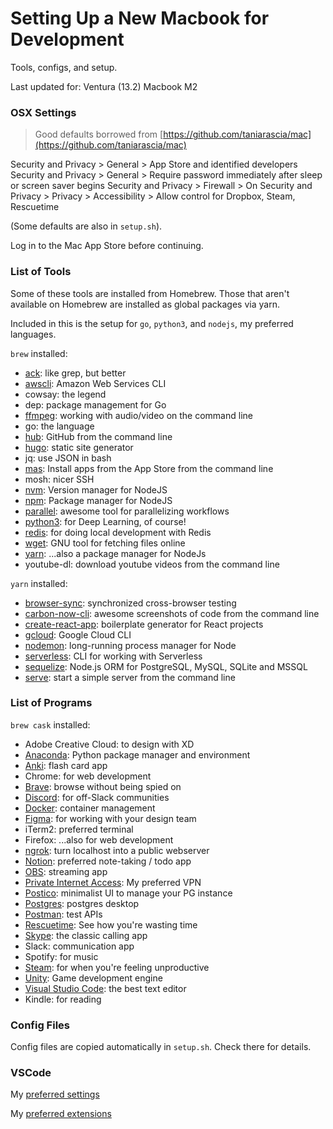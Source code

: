 # Setting Up a New Macbook for Development
Tools, configs, and setup.

Last updated for: Ventura (13.2) Macbook M2

### OSX Settings
> Good defaults borrowed from [https://github.com/taniarascia/mac](https://github.com/taniarascia/mac)

Security and Privacy > General > App Store and identified developers
Security and Privacy > General > Require password immediately after sleep or screen saver begins
Security and Privacy > Firewall > On
Security and Privacy > Privacy > Accessibility > Allow control for Dropbox, Steam, Rescuetime

(Some defaults are also in `setup.sh`).

Log in to the Mac App Store before continuing.

### List of Tools
Some of these tools are installed from Homebrew. Those that aren't available on Homebrew are installed as global packages via yarn.

Included in this is the setup for `go`, `python3`, and `nodejs`, my preferred languages.

`brew` installed:
  - [ack](https://beyondgrep.com/): like grep, but better
  - [awscli](https://github.com/aws/aws-cli): Amazon Web Services CLI
  - cowsay: the legend
  - dep: package management for Go
  - [ffmpeg](https://ffmpeg.org): working with audio/video on the command line
  - go: the language
  - [hub](https://hub.github.com/): GitHub from the command line
  - [hugo](https://gohugo.io/): static site generator
  - jq: use JSON in bash
  - [mas](https://github.com/mas-cli/mas): Install apps from the App Store from the command line
  - mosh: nicer SSH
  - [nvm](https://github.com/nvm-sh/nvm): Version manager for NodeJS
  - [npm](https://www.npmjs.com/): Package manager for NodeJS
  - [parallel](https://www.gnu.org/software/parallel/): awesome tool for parallelizing workflows
  - [python3](https://www.python.org/): for Deep Learning, of course!
  - [redis](https://redis.io/topics/rediscli): for doing local development with Redis
  - [wget](https://www.gnu.org/software/wget/): GNU tool for fetching files online
  - [yarn](https://yarnpkg.com/en/): ...also a package manager for NodeJs
  - youtube-dl: download youtube videos from the command line

`yarn` installed:
  - [browser-sync](https://browsersync.io/): synchronized cross-browser testing
  - [carbon-now-cli](https://github.com/mixn/carbon-now-cli): awesome screenshots of code from the command line
  - [create-react-app](https://github.com/facebook/create-react-app): boilerplate generator for React projects
  - [gcloud](https://cloud.google.com/sdk/gcloud/): Google Cloud CLI
  - [nodemon](https://nodemon.io/): long-running process manager for Node
  - [serverless](https://serverless.com/framework/docs/providers/aws/cli-reference/): CLI for working with Serverless
  - [sequelize](https://docs.sequelizejs.com): Node.js ORM for PostgreSQL, MySQL, SQLite and MSSQL
  - [serve](https://www.npmjs.com/package/serve): start a simple server from the command line

### List of Programs

`brew cask` installed:
  - Adobe Creative Cloud: to design with XD
  - [Anaconda](https://www.anaconda.com/distribution/): Python package manager and environment
  - [Anki](https://apps.ankiweb.net/): flash card app
  - Chrome: for web development
  - [Brave](https://brave.com/): browse without being spied on
  - [Discord](https://discordapp.com/store): for off-Slack communities
  - [Docker](https://www.docker.com/products/docker-desktop): container management
  - [Figma](https://www.figma.com/): for working with your design team
  - iTerm2: preferred terminal
  - Firefox: ...also for web development
  - [ngrok](https://ngrok.com/): turn localhost into a public webserver
  - [Notion](https://www.notion.so/): preferred note-taking / todo app
  - [OBS](https://obsproject.com/): streaming app
  - [Private Internet Access](https://www.privateinternetaccess.com/): My preferred VPN
  - [Postico](https://eggerapps.at/postico/): minimalist UI to manage your PG instance
  - [Postgres](https://www.postgresql.org/): postgres desktop
  - [Postman](https://www.getpostman.com): test APIs
  - [Rescuetime](https://www.rescuetime.com/): See how you're wasting time
  - [Skype](https://www.skype.com/en/): the classic calling app
  - Slack: communication app
  - Spotify: for music
  - [Steam](https://store.steampowered.com/): for when you're feeling unproductive
  - [Unity](https://unity.com/): Game development engine
  - [Visual Studio Code](https://code.visualstudio.com/): the best text editor
  - Kindle: for reading

### Config Files
Config files are copied automatically in `setup.sh`. Check there for details.

### VSCode
My [preferred settings](./vscode/settings.json)

My [preferred extensions](./vscode/vs-code-extensions.sh)
